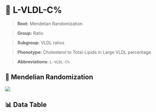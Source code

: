 # 🧪 L-VLDL-C%

> **Root:** Mendelian Randomization

> **Group:** Ratio  

> **Subgroup:** VLDL ratios

> **Phenotype:** Cholesterol to Total-Lipids in Large VLDL percentage  

> **Abbreviations:** `L-VLDL-C%`

## 🧬 Mendelian Randomization  

<img src="/MR/Figures/Inverse/LhengxianVLDLhengxianCbaifenhao.png"/>


## 📊 Data Table


<CsvTableMRI src="/MR/Data/Inverse/LhengxianVLDLhengxianCbaifenhao.csv"/>
